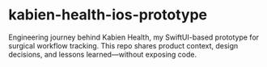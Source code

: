 # kabien-health-ios-prototype
Engineering journey behind Kabien Health, my SwiftUI-based prototype for surgical workflow tracking. This repo shares product context, design decisions, and lessons learned—without exposing code.
